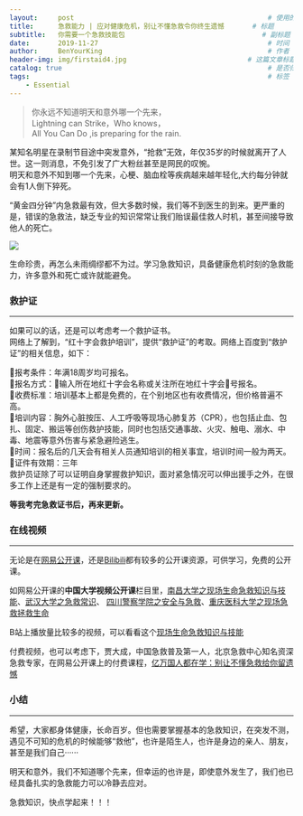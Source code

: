 ```yaml
---
layout:     post                                                # 使用的布局（不需要改）
title:      急救能力 | 应对健康危机，别让不懂急救令你终生遗憾       # 标题 
subtitle:   你需要一个急救技能包                                  # 副标题
date:       2019-11-27                                          # 时间
author:     BenYourKing                                         # 作者
header-img: img/firstaid4.jpg                              # 这篇文章标题背景图片
catalog: true                                                   # 是否归档
tags:                                                           # 标签
    - Essential
---
```


> 你永远不知道明天和意外哪一个先来，             
> Lightning can Strike，Who knows，       
> All You Can Do ,is preparing for the rain.         


某知名明星在录制节目途中突发意外，“抢救”无效，年仅35岁的时候就离开了人世。这一则消息，不免引发了广大粉丝甚至是网民的叹惋。       
明天和意外不知到哪一个先来，心梗、脑血栓等疾病越来越年轻化,大约每分钟就会有1人倒下猝死。      
      
“黄金四分钟”内急救最有效，但大多数时候，我们等不到医生的到来。更严重的是，错误的急救法，缺乏专业的知识常常让我们贻误最佳救人时机，甚至间接导致他人的死亡。      

![](https://ftp.bmp.ovh/imgs/2019/12/f5279c14208812d3.jpg)

生命珍贵，再怎么未雨绸缪都不为过。学习急救知识，具备健康危机时刻的急救能力，许多意外和死亡或许就能避免。     

### 救护证 
**********
如果可以的话，还是可以考虑考一个救护证书。       
网络上了解到，“红十字会救护培训”，提供“救护证”的考取。网络上百度到“救护证”的相关信息，如下：     
         
🔶报考条件：年满18周岁均可报名。          
🔶报名方式：📲输入所在地红十字会名称或关注所在地红十字会👸号报名。              
🔶收费标准：培训基本上都是免费的，在个别地区也有收费情况，但价格普遍不高。             
🔶培训内容：胸外心脏按压、人工呼吸等现场心肺复苏（CPR），也包括止血、包扎、固定、搬运等创伤救护技能，同时也包括交通事故、火灾、触电、溺水、中毒、地震等意外伤害与紧急避险逃生。            
🔶时间：报名后的几天会有相关人员通知培训的相关事宜，培训时间一般为两天。          
🔶证件有效期：三年            
救护员证除了可以证明自身掌握救护知识，面对紧急情况可以伸出援手之外，在很多工作上还是有一定的强制要求的。         
           
**等我考完急救证书后，再来更新。**
            
            
### 在线视频
************
             
无论是在[网易公开课](https://open.163.com/)，还是[Bilibili](https://www.bilibili.com/)都有较多的公开课资源，可供学习，免费的公开课。
                
如网易公开课的**中国大学视频公开课**栏目里，[南昌大学之现场生命急救知识与技能](http://v.163.com/special/cuvocw/xianchangjijiu.html)、[武汉大学之急救常识](http://v.163.com/special/cuvocw/jijiuchangshi.html)、
[四川警察学院之安全与急救](http://open.163.com/special/cuvocw/anquanyujijiu.html)、[重庆医科大学之现场急救拯救生命](http://v.163.com/special/cuvocw/zhengjiushengming.html?1438655469485)
                
B站上播放量比较多的视频，可以看看这个[现场生命急救知识与技能](https://www.bilibili.com/video/av21377465)
                
付费视频，也可以考虑下，贾大成，中国急救普及第一人，北京急救中心知名资深急救专家，在网易公开课上的付费课程，[亿万国人都在学：别让不懂急救给你留遗憾](https://vip.open.163.com/courses/2273)                
        
        
### 小结
*************
                    
希望，大家都身体健康，长命百岁。但也需要掌握基本的急救知识，在突发不测，遇见不可知的危机的时候能够“救他”，也许是陌生人，也许是身边的亲人、朋友，甚至是我们自己······

明天和意外，我们不知道哪个先来，但幸运的也许是，即使意外发生了，我们也已经具备扎实的急救能力可以冷静去应对。
                
急救知识，快点学起来！！！     





